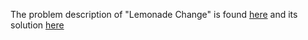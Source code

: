 The problem description of "Lemonade Change" is found [here](https://github.com/problems/lemonade-change) and its solution [here](https://github.com/aurimas13/Solutions-To-Problems/blob/main/LeetCode/Python%20Solutions/Lemonade%20Change/lemonade.py)
